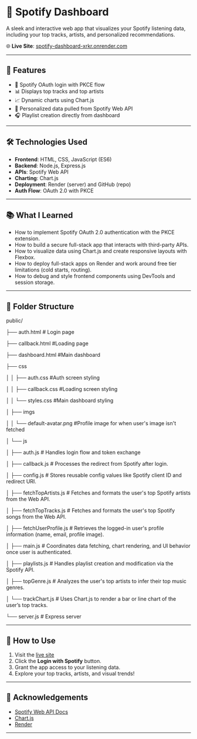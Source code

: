 # 🎵 Spotify Dashboard

A sleek and interactive web app that visualizes your Spotify listening data, including your top tracks, artists, and personalized recommendations.

🌐 **Live Site**: [spotify-dashboard-xrkr.onrender.com](https://spotify-dashboard-xrkr.onrender.com)

---

## 🚀 Features

- 🔐 Spotify OAuth login with PKCE flow
- 📊 Displays top tracks and top artists
- 📈 Dynamic charts using Chart.js
- 🧠 Personalized data pulled from Spotify Web API
- 🎧 Playlist creation directly from dashboard

---

## 🛠️ Technologies Used

- **Frontend**: HTML, CSS, JavaScript (ES6)
- **Backend**: Node.js, Express.js
- **APIs**: Spotify Web API
- **Charting**: Chart.js
- **Deployment**: Render (server) and GitHub (repo)
- **Auth Flow**: OAuth 2.0 with PKCE

---

## 📚 What I Learned

- How to implement Spotify OAuth 2.0 authentication with the PKCE extension.
- How to build a secure full-stack app that interacts with third-party APIs.
- How to visualize data using Chart.js and create responsive layouts with Flexbox.
- How to deploy full-stack apps on Render and work around free tier limitations (cold starts, routing).
- How to debug and style frontend components using DevTools and session storage.

---

## 📁 Folder Structure
public/

├── auth.html # Login page

├── callback.html #Loading page

├── dashboard.html #Main dashboard

├── css

│   │   ├── auth.css #Auth screen styling

│   │   ├── callback.css #Loading screen styling

│   │   └── styles.css #Main dashboard styling

│   ├── imgs

│   │   └── default-avatar.png #Profile image for when user's image isn't fetched

│   └── js

│       ├── auth.js  # Handles login flow and token exchange

│       ├── callback.js # Processes the redirect from Spotify after login.

│       ├── config.js # Stores reusable config values like Spotify client ID and redirect URI.

│       ├── fetchTopArtists.js # Fetches and formats the user's top Spotify artists from the Web API.

│       ├── fetchTopTracks.js # Fetches and formats the user's top Spotify songs from the Web API.

│       ├── fetchUserProfile.js #  Retrieves the logged-in user's profile information (name, email, profile image).

│       ├── main.js # Coordinates data fetching, chart rendering, and UI behavior once user is authenticated.

│       ├── playlists.js # Handles playlist creation and modification via the Spotify API.

│       ├── topGenre.js # Analyzes the user's top artists to infer their top music genres.

│       └── trackChart.js # Uses Chart.js to render a bar or line chart of the user’s top tracks.

└── server.js # Express server

---

## 🔑 How to Use

1. Visit the [live site](https://spotify-dashboard-xrkr.onrender.com)
2. Click the **Login with Spotify** button.
3. Grant the app access to your listening data.
4. Explore your top tracks, artists, and visual trends!

---

## 🙌 Acknowledgements

- [Spotify Web API Docs](https://developer.spotify.com/documentation/web-api/)
- [Chart.js](https://www.chartjs.org/)
- [Render](https://render.com/)

---

